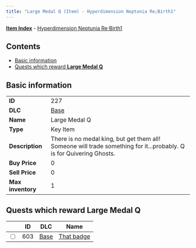 ```yaml
---
title: "Large Medal Q (Item) - Hyperdimension Neptunia Re;Birth1"
---
```


[**Item Index**](/neptunia/rb1/item/index.html) - [Hyperdimension Neptunia Re;Birth1](/neptunia/rb1)

## Contents

- [Basic information](#basic-information)
- [Quests which reward **Large Medal Q**](#quests-which-reward-large-medal-q)

## Basic information

|   |   |
| -- | -- |
| **ID** | 227 |
| **DLC** | [Base](/neptunia/rb1/dlc/1-base.html) |
| **Name** | Large Medal Q |
| **Type** | Key Item |
| **Description** | There is no medal king, but get them all! Someone will trade something for it...probably. Q is for Quivering Ghosts. |
| **Buy Price** | 0 |
| **Sell Price** | 0 |
| **Max inventory** | 1 |

## Quests which reward **Large Medal Q**

|    | ID | DLC | Name |
| -- | -- | --- | ---- |
| <input type="checkbox" id="rb1-quest-1-603" class="trackbox" /> | 603 | [Base](/neptunia/rb1/dlc/1-base.html) | [That badge](/neptunia/rb1/quest/1-603-that-badge.html) |